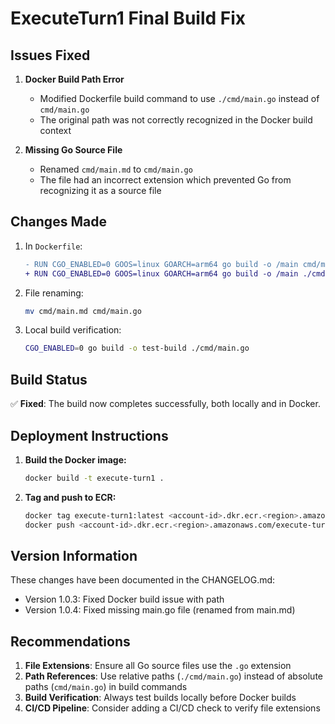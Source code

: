 # ExecuteTurn1 Final Build Fix

## Issues Fixed

1. **Docker Build Path Error**
   - Modified Dockerfile build command to use `./cmd/main.go` instead of `cmd/main.go`
   - The original path was not correctly recognized in the Docker build context

2. **Missing Go Source File**
   - Renamed `cmd/main.md` to `cmd/main.go`
   - The file had an incorrect extension which prevented Go from recognizing it as a source file

## Changes Made

1. In `Dockerfile`:
   ```diff
   - RUN CGO_ENABLED=0 GOOS=linux GOARCH=arm64 go build -o /main cmd/main.go
   + RUN CGO_ENABLED=0 GOOS=linux GOARCH=arm64 go build -o /main ./cmd/main.go
   ```

2. File renaming:
   ```bash
   mv cmd/main.md cmd/main.go
   ```

3. Local build verification:
   ```bash
   CGO_ENABLED=0 go build -o test-build ./cmd/main.go
   ```

## Build Status

✅ **Fixed**: The build now completes successfully, both locally and in Docker.

## Deployment Instructions

1. **Build the Docker image:**
   ```bash
   docker build -t execute-turn1 .
   ```

2. **Tag and push to ECR:**
   ```bash
   docker tag execute-turn1:latest <account-id>.dkr.ecr.<region>.amazonaws.com/execute-turn1:latest
   docker push <account-id>.dkr.ecr.<region>.amazonaws.com/execute-turn1:latest
   ```

## Version Information

These changes have been documented in the CHANGELOG.md:
- Version 1.0.3: Fixed Docker build issue with path
- Version 1.0.4: Fixed missing main.go file (renamed from main.md)

## Recommendations

1. **File Extensions**: Ensure all Go source files use the `.go` extension
2. **Path References**: Use relative paths (`./cmd/main.go`) instead of absolute paths (`cmd/main.go`) in build commands
3. **Build Verification**: Always test builds locally before Docker builds
4. **CI/CD Pipeline**: Consider adding a CI/CD check to verify file extensions